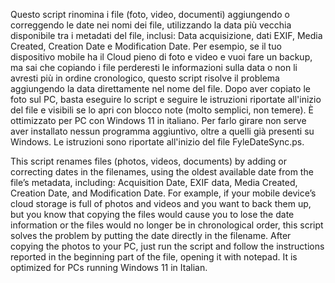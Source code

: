 Questo script rinomina i file (foto, video, documenti) aggiungendo o correggendo le date nei nomi dei file, utilizzando la data più vecchia disponibile tra i metadati del file, inclusi: Data acquisizione, dati EXIF, Media Created, Creation Date e Modification Date. Per esempio, se il tuo dispositivo mobile ha il Cloud pieno di foto e video e vuoi fare un backup, ma sai che copiando i file perderesti le informazioni sulla data o non li avresti più in ordine cronologico, questo script risolve il problema aggiungendo la data direttamente nel nome del file. Dopo aver copiato le foto sul PC, basta eseguire lo script e seguire le istruzioni riportate all'inizio del file e visibili se lo apri con blocco note (molto semplici, non temere). È ottimizzato per PC con Windows 11 in italiano. Per farlo girare non serve aver installato nessun programma aggiuntivo, oltre a quelli già presenti su Windows. Le istruzioni sono riportate all'inizio del file FyleDateSync.ps.

This script renames files (photos, videos, documents) by adding or correcting dates in the filenames, using the oldest available date from the file’s metadata, including: Acquisition Date, EXIF data, Media Created, Creation Date, and Modification Date. For example, if your mobile device’s cloud storage is full of photos and videos and you want to back them up, but you know that copying the files would cause you to lose the date information or the files would no longer be in chronological order, this script solves the problem by putting the date directly in the filename. After copying the photos to your PC, just run the script and follow the instructions reported in the beginning part of the file, opening it with notepad. It is optimized for PCs running Windows 11 in Italian.
